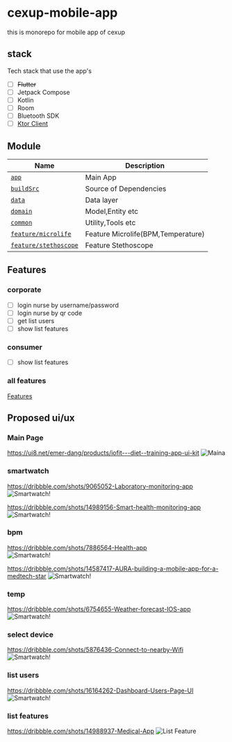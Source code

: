 # cexup-mobile-app

this is monorepo for mobile app of cexup

## stack
Tech stack that use the app's

- [ ] <del>Flutter</del>
- [ ] Jetpack Compose
- [ ] Kotlin
- [ ] Room
- [ ] Bluetooth SDK
- [ ] [Ktor Client](https://medium.com/google-developer-experts/how-to-use-ktor-client-on-android-dcdeddc066b9)

## Module

Name | Description
------------ | -------------
[`app`](app/README.md) | Main App
[`buildSrc`](buildSrc/README.md) | Source of Dependencies 
[`data`](data/README.md) | Data layer 
[`domain`](domain/README.md) | Model,Entity etc
[`common`](common/README.md) | Utility,Tools etc
[`feature/microlife`](features/microlife/README.md) | Feature Microlife(BPM,Temperature)
[`feature/stethoscope`](features/microlife/README.md) | Feature Stethoscope



## Features
### corporate
- [ ] login nurse by username/password
- [ ] login nurse by qr code
- [ ] get list users
- [ ] show list features

### consumer
- [ ] show list features

### all features
[Features](cexup-features/README.md)

## Proposed ui/ux

### Main Page

https://ui8.net/emer-dang/products/iofit---diet--training-app-ui-kit
![Maina](https://cdn.dribbble.com/users/3723323/screenshots/9735532/media/90b67a2bfc222e138c71f08da8374245.png?compress=1&resize=1000x400)

### smartwatch

https://dribbble.com/shots/9065052-Laboratory-monitoring-app
![Smartwatch!](https://cdn.dribbble.com/users/1777636/screenshots/9065052/media/f533d24a86cd425c0787dbe1f47f89c3.png?compress=1&resize=600x400 "Smartwatch")

https://dribbble.com/shots/14989156-Smart-health-monitoring-app
![Smartwatch!](https://cdn.dribbble.com/users/1859934/screenshots/14989156/media/f72845a7bd5f65d44d02db1e2566e696.png?compress=1&resize=600x400 "Smartwatch")

### bpm

https://dribbble.com/shots/7886564-Health-app <br>
![Smartwatch!](https://cdn.dribbble.com/users/1652584/screenshots/7886564/media/0e607c5767bd232cd93cec16bbfb85a0.png?compress=1&resize=600x400 "Smartwatch")

https://dribbble.com/shots/14587417-AURA-building-a-mobile-app-for-a-medtech-star
![Smartwatch!](https://cdn.dribbble.com/users/182457/screenshots/14587417/media/490d463c97a1b68cd579743f27330109.png?compress=1&resize=600x400 "Smartwatch")

### temp
https://dribbble.com/shots/6754655-Weather-forecast-IOS-app
![Smartwatch!](https://cdn.dribbble.com/users/1418924/screenshots/6754655/weather_app_-_dribbble_4x.png?compress=1&resize=600x400 "Smartwatch")



### select device
https://dribbble.com/shots/5876436-Connect-to-nearby-Wifi
![Smartwatch!](https://cdn.dribbble.com/users/473136/screenshots/5876436/artboard_copy_4x.png?compress=1&resize=600x400 "Smartwatch")

### list users
https://dribbble.com/shots/16164262-Dashboard-Users-Page-UI
![Smartwatch!](https://cdn.dribbble.com/users/2995076/screenshots/16164262/media/e86ccf793b89d79ffbe3b888aeae34cf.png?compress=1&resize=600x400 "Smartwatch")

### list features
https://dribbble.com/shots/14988937-Medical-App
![List Feature](https://cdn.dribbble.com/users/1182822/screenshots/14988937/media/08d042eea0a3de6416bb4eda42080ef7.png?compress=1&resize=600x400 "List")
